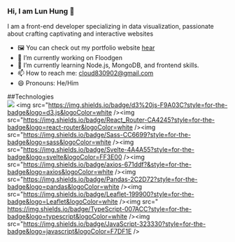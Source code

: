 ### Hi, I am Lun Hung 👋


I am a front-end developer specializing in data visualization, passionate about crafting captivating and interactive websites

- 🖼️ You can check out my portfolio website <a href="https://haolunhung.com" target="_blank">hear</a>
- 🔭 I’m currently working on Floodgen
- 🌱 I’m currently learning Node.js, MongoDB, and frontend skills.
- 📫 How to reach me: <a href="mailto:cloud830902@gmail.com?">cloud830902@gmail.com</a>
- 😄 Pronouns: He/Him


##Technologies  
<img src="https://img.shields.io/badge/React-20232A?style=for-the-badge&logo=react&logoColor=61DAFB"/>  <img src="https://img.shields.io/badge/d3%20js-F9A03C?style=for-the-badge&logo=d3.js&logoColor=white /><img src="https://img.shields.io/badge/React_Router-CA4245?style=for-the-badge&logo=react-router&logoColor=white /><img src="https://img.shields.io/badge/Sass-CC6699?style=for-the-badge&logo=sass&logoColor=white /><img src="https://img.shields.io/badge/Svelte-4A4A55?style=for-the-badge&logo=svelte&logoColor=FF3E00 /><img src="https://img.shields.io/badge/axios-671ddf?&style=for-the-badge&logo=axios&logoColor=white /><img src="https://img.shields.io/badge/Pandas-2C2D72?style=for-the-badge&logo=pandas&logoColor=white /><img src="https://img.shields.io/badge/Leaflet-199900?style=for-the-badge&logo=Leaflet&logoColor=white /><img src="	https://img.shields.io/badge/TypeScript-007ACC?style=for-the-badge&logo=typescript&logoColor=white /><img src="https://img.shields.io/badge/JavaScript-323330?style=for-the-badge&logo=javascript&logoColor=F7DF1E />







